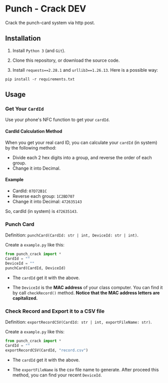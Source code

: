 # Punch - Crack DEV

Crack the punch-card system via http post.

## Installation

1. Install `Python 3` (and `Git`).

2. Clone this repository, or download the source code.

3. Install `requests==2.28.1` and `urllib3==1.26.13`.
Here is a possible way:
```
pip install -r requirements.txt
```
## Usage

### Get Your `CardId`

Use your phone's NFC function to get your `cardId`.

#### CardId Calculation Method

When you get your real card ID, you can calculate your `cardId` (in system) by the following method:
- Divide each 2 hex digits into a group, and reverse the order of each group.
- Change it into Decimal.

#### Example

* CardId: `07D72B1C`
* Reverse each group: `1C2BD707`
* Change it into Decimal: `472635143`

So, cardId (in system) is `472635143`.

### Punch Card 

Definition: `punchCard(CardId: str | int, DeviceId: str | int)`.

Create a `example.py` like this:

```python
from punch_crack import *
CardId = ""
DeviceId = ""
punchCard(CardId, DeviceId)
```

* The `cardId` get it with the above.

* The `DeviceId` is the **MAC address** of your class computer. You can find it by call `checkRecord()` method. **Notice that the MAC address letters are capitalized.**

### Check Record and Export it to a CSV file

Definition: `exportRecordCSV(CardId: str | int, exportFileName: str)`.

Create a `example.py` like this:

```python
from punch_crack import *
CardId = ""
exportRecordCSV(CardId, "record.csv")
```

* The `cardId` get it with the above.

* The `exportFileName` is the csv file name to generate. After proceed this method, you can find your recent `DeviceId`.

